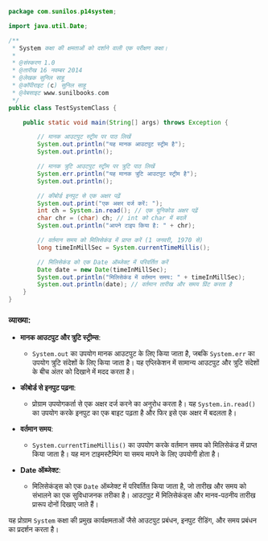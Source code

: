 
```java
package com.sunilos.p14system;

import java.util.Date;

/**
 * System कक्षा की क्षमताओं को दर्शाने वाली एक परीक्षण कक्षा।
 * 
 * @संस्करण 1.0
 * @तारीख 16 नवम्बर 2014
 * @लेखक सुनिल साहू
 * @कॉपीराइट (c) सुनिल साहू
 * @वेबसाइट www.sunilbooks.com
 */
public class TestSystemClass {

    public static void main(String[] args) throws Exception {

        // मानक आउटपुट स्ट्रीम पर पाठ लिखें
        System.out.println("यह मानक आउटपुट स्ट्रीम है");
        System.out.println();

        // मानक त्रुटि आउटपुट स्ट्रीम पर त्रुटि पाठ लिखें
        System.err.println("यह मानक त्रुटि आउटपुट स्ट्रीम है");
        System.out.println();

        // कीबोर्ड इनपुट से एक अक्षर पढ़ें
        System.out.print("एक अक्षर दर्ज करें: ");
        int ch = System.in.read(); // एक यूनिकोड अक्षर पढ़ें
        char chr = (char) ch; // int को char में बदलें
        System.out.println("आपने टाइप किया है: " + chr);

        // वर्तमान समय को मिलिसेकंड में प्राप्त करें (1 जनवरी, 1970 से)
        long timeInMillSec = System.currentTimeMillis();

        // मिलिसेकंड को एक Date ऑब्जेक्ट में परिवर्तित करें
        Date date = new Date(timeInMillSec);
        System.out.println("मिलिसेकंड में वर्तमान समय: " + timeInMillSec);
        System.out.println(date); // वर्तमान तारीख और समय प्रिंट करता है
    }
}
```

### व्याख्या:
- **मानक आउटपुट और त्रुटि स्ट्रीम्स**: 
  - `System.out` का उपयोग मानक आउटपुट के लिए किया जाता है, जबकि `System.err` का उपयोग त्रुटि संदेशों के लिए किया जाता है। यह एप्लिकेशन में सामान्य आउटपुट और त्रुटि संदेशों के बीच अंतर को दिखाने में मदद करता है।
  
- **कीबोर्ड से इनपुट पढ़ना**: 
  - प्रोग्राम उपयोगकर्ता से एक अक्षर दर्ज करने का अनुरोध करता है। यह `System.in.read()` का उपयोग करके इनपुट का एक बाइट पढ़ता है और फिर इसे एक अक्षर में बदलता है।
  
- **वर्तमान समय**: 
  - `System.currentTimeMillis()` का उपयोग करके वर्तमान समय को मिलिसेकंड में प्राप्त किया जाता है। यह मान टाइमस्टैम्पिंग या समय मापने के लिए उपयोगी होता है।
  
- **Date ऑब्जेक्ट**: 
  - मिलिसेकंड्स को एक `Date` ऑब्जेक्ट में परिवर्तित किया जाता है, जो तारीख और समय को संभालने का एक सुविधाजनक तरीका है। आउटपुट में मिलिसेकंड्स और मानव-पठनीय तारीख प्रारूप दोनों दिखाए जाते हैं।

यह प्रोग्राम `System` कक्षा की प्रमुख कार्यक्षमताओं जैसे आउटपुट प्रबंधन, इनपुट रीडिंग, और समय प्रबंधन का प्रदर्शन करता है।
